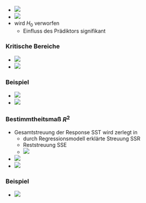 + ![](../../z_images/Pasted%20image%2020221215181741.png)
+ ![](../../z_images/Pasted%20image%2020221215181749.png)
+ wird $H_0$ verworfen
	+ Einfluss des Prädiktors signifikant

### Kritische Bereiche
+ ![](../../z_images/Pasted%20image%2020221215182234.png)
+ ![](../../z_images/Pasted%20image%2020221215182239.png)

### Beispiel
+ ![](../../z_images/Pasted%20image%2020221215182927.png)
+ ![](../../z_images/Pasted%20image%2020221215183203.png)

### Bestimmtheitsmaß $R^2$
+ Gesamtstreuung der Response SST wird zerlegt in
	+ durch Regressionsmodell erklärte Streuung SSR
	+ Reststreuung SSE
	+ ![](../../z_images/Pasted%20image%2020221215183722.png)
+ ![](../../z_images/Pasted%20image%2020221215183856.png)
+ ![](../../z_images/Pasted%20image%2020221215183921.png)

### Beispiel
+ ![](../../z_images/Pasted%20image%2020221215184634.png)